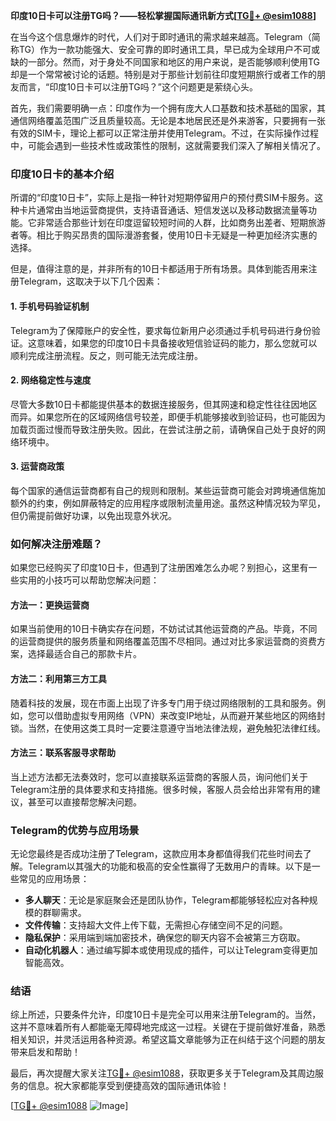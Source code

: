 **印度10日卡可以注册TG吗？——轻松掌握国际通讯新方式[[TG💪+ @esim1088](https://t.me/s/esim1088)]**

在当今这个信息爆炸的时代，人们对于即时通讯的需求越来越高。Telegram（简称TG）作为一款功能强大、安全可靠的即时通讯工具，早已成为全球用户不可或缺的一部分。然而，对于身处不同国家和地区的用户来说，是否能够顺利使用TG却是一个常常被讨论的话题。特别是对于那些计划前往印度短期旅行或者工作的朋友而言，“印度10日卡可以注册TG吗？”这个问题更是萦绕心头。

首先，我们需要明确一点：印度作为一个拥有庞大人口基数和技术基础的国家，其通信网络覆盖范围广泛且质量较高。无论是本地居民还是外来游客，只要拥有一张有效的SIM卡，理论上都可以正常注册并使用Telegram。不过，在实际操作过程中，可能会遇到一些技术性或政策性的限制，这就需要我们深入了解相关情况了。

### 印度10日卡的基本介绍

所谓的“印度10日卡”，实际上是指一种针对短期停留用户的预付费SIM卡服务。这种卡片通常由当地运营商提供，支持语音通话、短信发送以及移动数据流量等功能。它非常适合那些计划在印度逗留较短时间的人群，比如商务出差者、短期旅游者等。相比于购买昂贵的国际漫游套餐，使用10日卡无疑是一种更加经济实惠的选择。

但是，值得注意的是，并非所有的10日卡都适用于所有场景。具体到能否用来注册Telegram，这取决于以下几个因素：

#### 1. **手机号码验证机制**
Telegram为了保障账户的安全性，要求每位新用户必须通过手机号码进行身份验证。这意味着，如果您的印度10日卡具备接收短信验证码的能力，那么您就可以顺利完成注册流程。反之，则可能无法完成注册。

#### 2. **网络稳定性与速度**
尽管大多数10日卡都能提供基本的数据连接服务，但其网速和稳定性往往因地区而异。如果您所在的区域网络信号较差，即便手机能够接收到验证码，也可能因为加载页面过慢而导致注册失败。因此，在尝试注册之前，请确保自己处于良好的网络环境中。

#### 3. **运营商政策**
每个国家的通信运营商都有自己的规则和限制。某些运营商可能会对跨境通信施加额外的约束，例如屏蔽特定的应用程序或限制流量用途。虽然这种情况较为罕见，但仍需提前做好功课，以免出现意外状况。

### 如何解决注册难题？

如果您已经购买了印度10日卡，但遇到了注册困难怎么办呢？别担心，这里有一些实用的小技巧可以帮助您解决问题：

#### 方法一：更换运营商
如果当前使用的10日卡确实存在问题，不妨试试其他运营商的产品。毕竟，不同的运营商提供的服务质量和网络覆盖范围不尽相同。通过对比多家运营商的资费方案，选择最适合自己的那款卡片。

#### 方法二：利用第三方工具
随着科技的发展，现在市面上出现了许多专门用于绕过网络限制的工具和服务。例如，您可以借助虚拟专用网络（VPN）来改变IP地址，从而避开某些地区的网络封锁。当然，在使用这类工具时一定要注意遵守当地法律法规，避免触犯法律红线。

#### 方法三：联系客服寻求帮助
当上述方法都无法奏效时，您可以直接联系运营商的客服人员，询问他们关于Telegram注册的具体要求和支持措施。很多时候，客服人员会给出非常有用的建议，甚至可以直接帮您解决问题。

### Telegram的优势与应用场景

无论您最终是否成功注册了Telegram，这款应用本身都值得我们花些时间去了解。Telegram以其强大的功能和极高的安全性赢得了无数用户的青睐。以下是一些常见的应用场景：

- **多人聊天**：无论是家庭聚会还是团队协作，Telegram都能够轻松应对各种规模的群聊需求。
- **文件传输**：支持超大文件上传下载，无需担心存储空间不足的问题。
- **隐私保护**：采用端到端加密技术，确保您的聊天内容不会被第三方窃取。
- **自动化机器人**：通过编写脚本或使用现成的插件，可以让Telegram变得更加智能高效。

### 结语

综上所述，只要条件允许，印度10日卡是完全可以用来注册Telegram的。当然，这并不意味着所有人都能毫无障碍地完成这一过程。关键在于提前做好准备，熟悉相关知识，并灵活运用各种资源。希望这篇文章能够为正在纠结于这个问题的朋友带来启发和帮助！

最后，再次提醒大家关注[TG💪+ @esim1088](https://t.me/s/esim1088)，获取更多关于Telegram及其周边服务的信息。祝大家都能享受到便捷高效的国际通讯体验！

[[TG💪+ @esim1088](https://t.me/s/esim1088) ![Image](https://i.postimg.cc/4NQfJmqS/Snipaste-2025-05-13-00-14-12.png)]